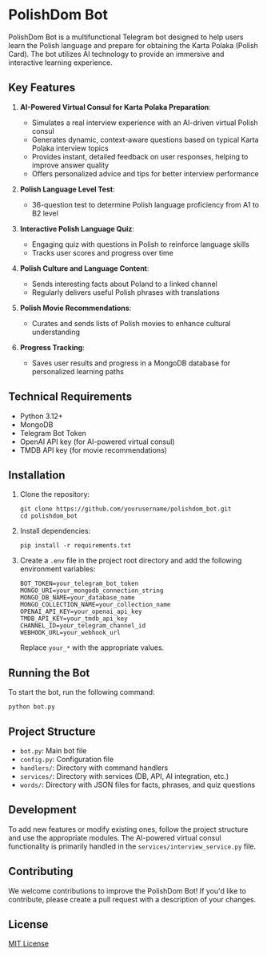 # PolishDom Bot

PolishDom Bot is a multifunctional Telegram bot designed to help users learn the Polish language and prepare for obtaining the Karta Polaka (Polish Card). The bot utilizes AI technology to provide an immersive and interactive learning experience.

## Key Features

1. **AI-Powered Virtual Consul for Karta Polaka Preparation**:

   - Simulates a real interview experience with an AI-driven virtual Polish consul
   - Generates dynamic, context-aware questions based on typical Karta Polaka interview topics
   - Provides instant, detailed feedback on user responses, helping to improve answer quality
   - Offers personalized advice and tips for better interview performance

2. **Polish Language Level Test**:

   - 36-question test to determine Polish language proficiency from A1 to B2 level

3. **Interactive Polish Language Quiz**:

   - Engaging quiz with questions in Polish to reinforce language skills
   - Tracks user scores and progress over time

4. **Polish Culture and Language Content**:

   - Sends interesting facts about Poland to a linked channel
   - Regularly delivers useful Polish phrases with translations

5. **Polish Movie Recommendations**:

   - Curates and sends lists of Polish movies to enhance cultural understanding

6. **Progress Tracking**:
   - Saves user results and progress in a MongoDB database for personalized learning paths

## Technical Requirements

- Python 3.12+
- MongoDB
- Telegram Bot Token
- OpenAI API key (for AI-powered virtual consul)
- TMDB API key (for movie recommendations)

## Installation

1. Clone the repository:

   ```
   git clone https://github.com/yourusername/polishdom_bot.git
   cd polishdom_bot
   ```

2. Install dependencies:

   ```
   pip install -r requirements.txt
   ```

3. Create a `.env` file in the project root directory and add the following environment variables:

   ```
   BOT_TOKEN=your_telegram_bot_token
   MONGO_URI=your_mongodb_connection_string
   MONGO_DB_NAME=your_database_name
   MONGO_COLLECTION_NAME=your_collection_name
   OPENAI_API_KEY=your_openai_api_key
   TMDB_API_KEY=your_tmdb_api_key
   CHANNEL_ID=your_telegram_channel_id
   WEBHOOK_URL=your_webhook_url
   ```

   Replace `your_*` with the appropriate values.

## Running the Bot

To start the bot, run the following command:

```
python bot.py
```

## Project Structure

- `bot.py`: Main bot file
- `config.py`: Configuration file
- `handlers/`: Directory with command handlers
- `services/`: Directory with services (DB, API, AI integration, etc.)
- `words/`: Directory with JSON files for facts, phrases, and quiz questions

## Development

To add new features or modify existing ones, follow the project structure and use the appropriate modules. The AI-powered virtual consul functionality is primarily handled in the `services/interview_service.py` file.

## Contributing

We welcome contributions to improve the PolishDom Bot! If you'd like to contribute, please create a pull request with a description of your changes.

## License

[MIT License](https://opensource.org/licenses/MIT)
